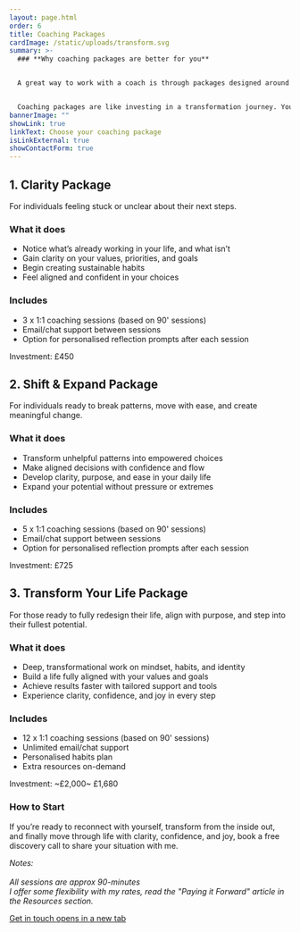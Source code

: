 ```yaml
---
layout: page.html
order: 6
title: Coaching Packages
cardImage: /static/uploads/transform.svg
summary: >-
  ### **Why coaching packages are better for you**


  A great way to work with a coach is through packages designed around results.


  Coaching packages are like investing in a transformation journey. You’re not paying for minutes, you’re investing in the results, support, and tools that help you finally move through life with clarity, confidence, and joy.
bannerImage: ""
showLink: true
linkText: Choose your coaching package
isLinkExternal: true
showContactForm: true
---
```

## **1. Clarity Package**

For individuals feeling stuck or unclear about their next steps.

### What it does

* Notice what’s already working in your life, and what isn’t
* Gain clarity on your values, priorities, and goals
* Begin creating sustainable habits
* Feel aligned and confident in your choices

### Includes

* 3 x 1:1 coaching sessions (based on 90' sessions)
* Email/chat support between sessions
* Option for personalised reflection prompts after each session

Investment: £450

## **2. Shift & Expand Package**

For individuals ready to break patterns, move with ease, and create meaningful change.

### What it does

* Transform unhelpful patterns into empowered choices
* Make aligned decisions with confidence and flow
* Develop clarity, purpose, and ease in your daily life
* Expand your potential without pressure or extremes

### Includes

* 5 x 1:1 coaching sessions (based on 90' sessions)
* Email/chat support between sessions
* Option for personalised reflection prompts after each session

Investment: £725

## **3. Transform Your Life Package**

For those ready to fully redesign their life, align with purpose, and step into their fullest potential.

### What it does

* Deep, transformational work on mindset, habits, and identity
* Build a life fully aligned with your values and goals
* Achieve results faster with tailored support and tools
* Experience clarity, confidence, and joy in every step

### Includes

* 12 x 1:1 coaching sessions (based on 90' sessions)
* Unlimited email/chat support
* Personalised habits plan
* Extra resources on-demand

Investment: \~£2,000\~ £1,680

### How to Start

If you’re ready to reconnect with yourself, transform from the inside out, and finally move through life with clarity, confidence, and joy, book a free discovery call to share your situation with me.

*Notes:* \
\
*All sessions are approx 90-minutes*\
*I offer some flexibility with my rates, read the "Paying it Forward" article in the Resources section.*

<a href="mailto:hello@claudiadecarlo.com" rel="noopener noreferrer" class="btn" target="_blank">Get in touch <span class="sr-only">opens in a new tab</span></a>
